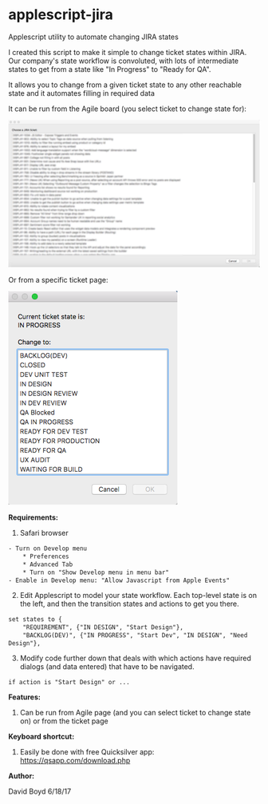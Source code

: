 # applescript-jira
Applescript utility to automate changing JIRA states

I created this script to make it simple to change ticket states within JIRA.  Our company's state workflow is convoluted, with lots of intermediate states to get from a state like "In Progress" to "Ready for QA".

It allows you to change from a given ticket state to any other reachable state and it automates filling in required data

It can be run from the Agile board (you select ticket to change state for):

![enter image description here](https://raw.githubusercontent.com/dboydor/applescript-jira/master/select_ticket.png)

Or from a specific ticket page:

![enter image description here](https://raw.githubusercontent.com/dboydor/applescript-jira/master/select_state.png)


**Requirements:**

  1. Safari browser

	- Turn on Develop menu
		* Preferences
		* Advanced Tab
		* Turn on "Show Develop menu in menu bar"
	- Enable in Develop menu: "Allow Javascript from Apple Events"

  2. Edit Applescript to model your state workflow.  Each top-level state is on the left, and then the transition states and actions to get you there.

    set states to {
    	"REQUIREMENT", {"IN DESIGN", "Start Design"},
    	"BACKLOG(DEV)", {"IN PROGRESS", "Start Dev", "IN DESIGN", "Need Design"},

  3. Modify code further down that deals with which actions have required dialogs (and data entered) that have to be navigated.

    if action is "Start Design" or ...

**Features:**

  1. Can be run from Agile page (and you can select ticket to change state on)
     or from the ticket page

**Keyboard shortcut:**

  1. Easily be done with free Quicksilver app: https://qsapp.com/download.php

**Author:**

   David Boyd 6/18/17
